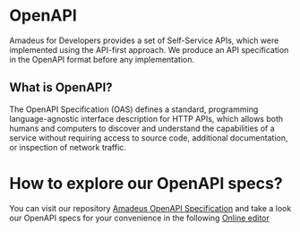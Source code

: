 # OpenAPI

Amadeus for Developers provides a set of Self-Service APIs, which were implemented
using the API-first approach. We produce an API specification in the OpenAPI format
before any implementation. 

## What is OpenAPI?

The OpenAPI Specification (OAS) defines a standard, 
programming language-agnostic interface description for HTTP APIs, 
which allows both humans and computers to discover and understand 
the capabilities of a service without requiring access to source code, 
additional documentation, or inspection of network traffic.

# How to explore our OpenAPI specs?

You can visit our repository [Amadeus OpenAPI Specification](https://github.com/amadeus4dev/amadeus-open-api-specification)
and take a look our OpenAPI specs for your convenience in the following [Online editor](https://editor.swagger.io)
